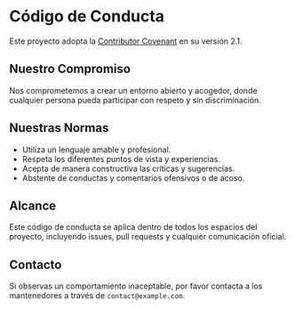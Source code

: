# Código de Conducta

Este proyecto adopta la [Contributor Covenant](https://www.contributor-covenant.org/es/version/2/1/code_of_conduct/) en su versión 2.1.

## Nuestro Compromiso

Nos comprometemos a crear un entorno abierto y acogedor, donde cualquier persona pueda participar con respeto y sin discriminación.

## Nuestras Normas

- Utiliza un lenguaje amable y profesional.
- Respeta los diferentes puntos de vista y experiencias.
- Acepta de manera constructiva las críticas y sugerencias.
- Abstente de conductas y comentarios ofensivos o de acoso.

## Alcance

Este código de conducta se aplica dentro de todos los espacios del proyecto, incluyendo issues, pull requests y cualquier comunicación oficial.

## Contacto

Si observas un comportamiento inaceptable, por favor contacta a los mantenedores a través de `contact@example.com`.
